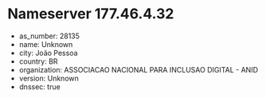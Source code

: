 # Nameserver 177.46.4.32

* as_number: 28135
* name: Unknown
* city: João Pessoa
* country: BR
* organization: ASSOCIACAO NACIONAL PARA INCLUSAO DIGITAL - ANID
* version: Unknown
* dnssec: true
